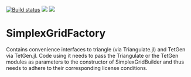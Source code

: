 [![Build status](https://github.com/j-fu/SimplexGridFactory.jl/workflows/linux-macos-windows/badge.svg)](https://github.com/j-fu/SimplexGridFactory.jl/actions)
[![](https://img.shields.io/badge/docs-stable-blue.svg)](https://j-fu.github.io/SimplexGridFactory.jl/stable)
[![](https://img.shields.io/badge/docs-dev-blue.svg)](https://j-fu.github.io/SimplexGridFactory.jl/dev)


SimplexGridFactory
==================

Contains convenience  interfaces to triangle (via  Triangulate.jl) and
TetGen via TetGen.jl.  Code using it  needs to pass the Triangulate or
the   TetGen   modules   as   parameters   to   the   constructor   of
SimplexGridBuilder  and thus  needs to  adhere to  their corresponding
license conditions.


